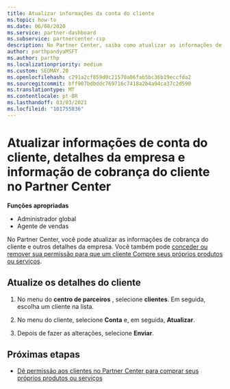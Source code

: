 ```yaml
---
title: Atualizar informações da conta do cliente
ms.topic: how-to
ms.date: 06/08/2020
ms.service: partner-dashboard
ms.subservice: partnercenter-csp
description: No Partner Center, saiba como atualizar as informações de cobrança de um cliente ou como atualizar os detalhes da empresa.
author: parthpandyaMSFT
ms.author: parthp
ms.localizationpriority: medium
ms.custom: SEOMAY.20
ms.openlocfilehash: c291a2cf859d0c21570a06fab5bc36b19eccfda2
ms.sourcegitcommit: bff907bdbddc769716c7418a2b4a94ca37c2d590
ms.translationtype: MT
ms.contentlocale: pt-BR
ms.lasthandoff: 03/03/2021
ms.locfileid: "101755836"
---
```

# <a name="update-customer-account-info-company-details-and-customer-billing-information-in-partner-center"></a>Atualizar informações de conta do cliente, detalhes da empresa e informação de cobrança do cliente no Partner Center

**Funções apropriadas**

- Administrador global
- Agente de vendas

No Partner Center, você pode atualizar as informações de cobrança do cliente e outros detalhes da empresa. Você também pode [conceder ou remover sua permissão para que um cliente Compre seus próprios produtos ou serviços](give-customers-permission.md).

## <a name="update-customer-details"></a>Atualize os detalhes do cliente

1. No menu do **centro de parceiros** , selecione **clientes**. Em seguida, escolha um cliente na lista.

2. No menu do cliente, selecione **Conta** e, em seguida, **Atualizar**.

3. Depois de fazer as alterações, selecione **Enviar**.

## <a name="next-steps"></a>Próximas etapas

- [Dê permissão aos clientes no Partner Center para comprar seus próprios produtos ou serviços](give-customers-permission.md)